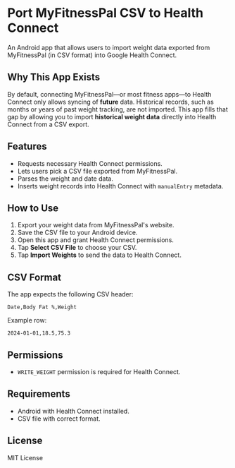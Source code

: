 # Port MyFitnessPal CSV to Health Connect

An Android app that allows users to import weight data exported from MyFitnessPal (in CSV format) into Google Health Connect.

## Why This App Exists

By default, connecting MyFitnessPal—or most fitness apps—to Health Connect only allows syncing of **future** data. Historical records, such as months or years of past weight tracking, are not imported. This app fills that gap by allowing you to import **historical weight data** directly into Health Connect from a CSV export.

## Features

* Requests necessary Health Connect permissions.
* Lets users pick a CSV file exported from MyFitnessPal.
* Parses the weight and date data.
* Inserts weight records into Health Connect with `manualEntry` metadata.

## How to Use

1. Export your weight data from MyFitnessPal's website.
2. Save the CSV file to your Android device.
3. Open this app and grant Health Connect permissions.
4. Tap **Select CSV File** to choose your CSV.
5. Tap **Import Weights** to send the data to Health Connect.

## CSV Format

The app expects the following CSV header:

```
Date,Body Fat %,Weight
```

Example row:

```
2024-01-01,18.5,75.3
```

## Permissions

* `WRITE_WEIGHT` permission is required for Health Connect.

## Requirements

* Android with Health Connect installed.
* CSV file with correct format.

## License

MIT License
